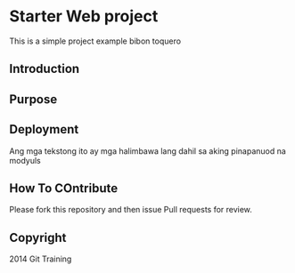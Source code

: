 # Starter Web project

This is a simple project example bibon toquero 

## Introduction

## Purpose

## Deployment

Ang mga tekstong ito ay mga halimbawa lang dahil sa aking pinapanuod na modyuls

## How To COntribute

Please fork this repository and then issue Pull requests for review. 

## Copyright

2014 Git Training